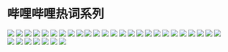 # 哔哩哔哩热词系列

![](https://gcore.jsdelivr.net/gh/yoghurtlee-thu/twikoo-magic@main/image/bilibiliHotKey/1.webp)
![](https://gcore.jsdelivr.net/gh/yoghurtlee-thu/twikoo-magic@main/image/bilibiliHotKey/10.webp)
![](https://gcore.jsdelivr.net/gh/yoghurtlee-thu/twikoo-magic@main/image/bilibiliHotKey/11.webp)
![](https://gcore.jsdelivr.net/gh/yoghurtlee-thu/twikoo-magic@main/image/bilibiliHotKey/12.webp)
![](https://gcore.jsdelivr.net/gh/yoghurtlee-thu/twikoo-magic@main/image/bilibiliHotKey/13.webp)
![](https://gcore.jsdelivr.net/gh/yoghurtlee-thu/twikoo-magic@main/image/bilibiliHotKey/14.webp)
![](https://gcore.jsdelivr.net/gh/yoghurtlee-thu/twikoo-magic@main/image/bilibiliHotKey/15.webp)
![](https://gcore.jsdelivr.net/gh/yoghurtlee-thu/twikoo-magic@main/image/bilibiliHotKey/16.webp)
![](https://gcore.jsdelivr.net/gh/yoghurtlee-thu/twikoo-magic@main/image/bilibiliHotKey/17.webp)
![](https://gcore.jsdelivr.net/gh/yoghurtlee-thu/twikoo-magic@main/image/bilibiliHotKey/18.webp)
![](https://gcore.jsdelivr.net/gh/yoghurtlee-thu/twikoo-magic@main/image/bilibiliHotKey/19.webp)
![](https://gcore.jsdelivr.net/gh/yoghurtlee-thu/twikoo-magic@main/image/bilibiliHotKey/2.webp)
![](https://gcore.jsdelivr.net/gh/yoghurtlee-thu/twikoo-magic@main/image/bilibiliHotKey/20.webp)
![](https://gcore.jsdelivr.net/gh/yoghurtlee-thu/twikoo-magic@main/image/bilibiliHotKey/21.webp)
![](https://gcore.jsdelivr.net/gh/yoghurtlee-thu/twikoo-magic@main/image/bilibiliHotKey/22.webp)
![](https://gcore.jsdelivr.net/gh/yoghurtlee-thu/twikoo-magic@main/image/bilibiliHotKey/23.webp)
![](https://gcore.jsdelivr.net/gh/yoghurtlee-thu/twikoo-magic@main/image/bilibiliHotKey/24.webp)
![](https://gcore.jsdelivr.net/gh/yoghurtlee-thu/twikoo-magic@main/image/bilibiliHotKey/25.webp)
![](https://gcore.jsdelivr.net/gh/yoghurtlee-thu/twikoo-magic@main/image/bilibiliHotKey/26.webp)
![](https://gcore.jsdelivr.net/gh/yoghurtlee-thu/twikoo-magic@main/image/bilibiliHotKey/27.webp)
![](https://gcore.jsdelivr.net/gh/yoghurtlee-thu/twikoo-magic@main/image/bilibiliHotKey/28.webp)
![](https://gcore.jsdelivr.net/gh/yoghurtlee-thu/twikoo-magic@main/image/bilibiliHotKey/29.webp)
![](https://gcore.jsdelivr.net/gh/yoghurtlee-thu/twikoo-magic@main/image/bilibiliHotKey/3.webp)
![](https://gcore.jsdelivr.net/gh/yoghurtlee-thu/twikoo-magic@main/image/bilibiliHotKey/30.webp)
![](https://gcore.jsdelivr.net/gh/yoghurtlee-thu/twikoo-magic@main/image/bilibiliHotKey/31.webp)
![](https://gcore.jsdelivr.net/gh/yoghurtlee-thu/twikoo-magic@main/image/bilibiliHotKey/32.webp)
![](https://gcore.jsdelivr.net/gh/yoghurtlee-thu/twikoo-magic@main/image/bilibiliHotKey/4.webp)
![](https://gcore.jsdelivr.net/gh/yoghurtlee-thu/twikoo-magic@main/image/bilibiliHotKey/5.webp)
![](https://gcore.jsdelivr.net/gh/yoghurtlee-thu/twikoo-magic@main/image/bilibiliHotKey/6.webp)
![](https://gcore.jsdelivr.net/gh/yoghurtlee-thu/twikoo-magic@main/image/bilibiliHotKey/7.webp)
![](https://gcore.jsdelivr.net/gh/yoghurtlee-thu/twikoo-magic@main/image/bilibiliHotKey/8.webp)
![](https://gcore.jsdelivr.net/gh/yoghurtlee-thu/twikoo-magic@main/image/bilibiliHotKey/9.webp)
